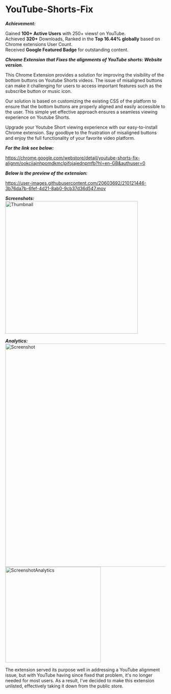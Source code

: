 # YouTube-Shorts-Fix

**_Achievement:_**

Gained **100+ Active Users** with 250+ views! on YouTube.<br>
Achieved **320+** Downloads, Ranked in the **Top 16.44% globally** based on  Chrome extensions User Count.<br>
Received **Google Featured Badge** for outstanding content.<br>

**_Chrome Extension that Fixes the alignments of YouTube shorts: Website version._**

This Chrome Extension provides a solution for improving the visibility of the bottom buttons on Youtube Shorts videos. The issue of misaligned buttons can make it challenging for users to access important features such as the subscribe button or music icon.

Our solution is based on customizing the existing CSS of the platform to ensure that the bottom buttons are properly aligned and easily accessible to the user. This simple yet effective approach ensures a seamless viewing experience on Youtube Shorts.

Upgrade your Youtube Short viewing experience with our easy-to-install Chrome extension. Say goodbye to the frustration of misaligned buttons and enjoy the full functionality of your favorite video platform.


**_For the link see below:_**

https://chrome.google.com/webstore/detail/youtube-shorts-fix-alignm/ookciiajnhpomdkmclpifojajednpmfb?hl=en-GB&authuser=0

**_Below is the preview of the extension:_**


https://user-images.githubusercontent.com/20603692/210121446-3b76da7b-6fef-4d21-8ab0-9cb37d36d547.mov


**_Screenshots:_** <br>
<img width="416" alt="Thumbnail" src="https://user-images.githubusercontent.com/20603692/209498822-184fb571-c2bd-48c1-a8d2-dc650873e52c.png">

**_Analytics:_** <br>
<img width="700" alt="Screenshot" src="https://github.com/shan18u/YouTube-Shorts-Fix/assets/20603692/998b521a-1b94-4644-8e6b-d7df24d6d96f">
<img width="300" alt="ScreenshotAnalytics" src="https://github.com/shan18u/YouTube-Shorts-Fix/assets/20603692/5c5c77a2-344f-4fe8-9042-4782599022b5">

The extension served its purpose well in addressing a YouTube alignment issue, but with YouTube having since fixed that problem, it's no longer needed for most users. As a result, I've decided to make this extension unlisted, effectively taking it down from the public store.
